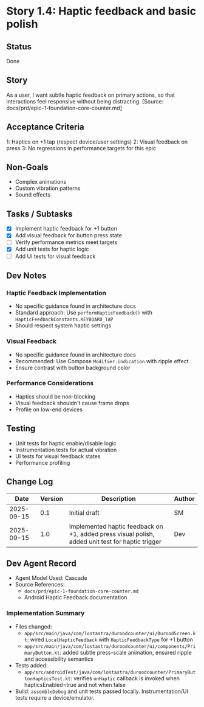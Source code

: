 # Story 1.4: Haptic feedback and basic polish

## Status
Done

## Story
As a user,
I want subtle haptic feedback on primary actions,
so that interactions feel responsive without being distracting. [Source: docs/prd/epic-1-foundation-core-counter.md]

## Acceptance Criteria
1: Haptics on +1 tap (respect device/user settings)
2: Visual feedback on press
3: No regressions in performance targets for this epic

## Non-Goals
- Complex animations
- Custom vibration patterns
- Sound effects

## Tasks / Subtasks
- [x] Implement haptic feedback for +1 button
- [x] Add visual feedback for button press state
- [ ] Verify performance metrics meet targets
- [x] Add unit tests for haptic logic
- [ ] Add UI tests for visual feedback

## Dev Notes
### Haptic Feedback Implementation
- No specific guidance found in architecture docs
- Standard approach: Use `performHapticFeedback()` with `HapticFeedbackConstants.KEYBOARD_TAP`
- Should respect system haptic settings

### Visual Feedback
- No specific guidance found in architecture docs
- Recommended: Use Compose `Modifier.indication` with ripple effect
- Ensure contrast with button background color

### Performance Considerations
- Haptics should be non-blocking
- Visual feedback shouldn't cause frame drops
- Profile on low-end devices

## Testing
- Unit tests for haptic enable/disable logic
- Instrumentation tests for actual vibration
- UI tests for visual feedback states
- Performance profiling

## Change Log
| Date       | Version | Description          | Author |
|------------|---------|----------------------|--------|
| 2025-09-15 | 0.1     | Initial draft        | SM     |
| 2025-09-15 | 1.0     | Implemented haptic feedback on +1, added press visual polish, added unit test for haptic trigger | Dev |

## Dev Agent Record
- Agent Model Used: Cascade
- Source References:
  - `docs/prd/epic-1-foundation-core-counter.md`
  - Android Haptic Feedback documentation
  
### Implementation Summary
- Files changed:
  - `app/src/main/java/com/lostastra/duroodcounter/ui/DuroodScreen.kt`: wired `LocalHapticFeedback` with `HapticFeedbackType` for +1 button
  - `app/src/main/java/com/lostastra/duroodcounter/ui/components/PrimaryButton.kt`: added subtle press-scale animation, ensured ripple and accessibility semantics
- Tests added:
  - `app/src/androidTest/java/com/lostastra/duroodcounter/PrimaryButtonHapticsTest.kt`: verifies `onHaptic` callback is invoked when hapticsEnabled=true and not when false
- Build: `assembleDebug` and unit tests passed locally. Instrumentation/UI tests require a device/emulator.
